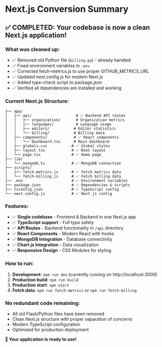 # Next.js Conversion Summary

## ✅ COMPLETED: Your codebase is now a clean Next.js application!

### What was cleaned up:
- ✅ Removed old Python file (`billing.py`) - already handled
- ✅ Fixed environment variables in `.env`
- ✅ Corrected fetch-metrics.js to use proper GITHUB_METRICS_URL
- ✅ Updated next.config.js for modern Next.js
- ✅ Added type-check script to package.json
- ✅ Verified all dependencies are installed and working

### Current Next.js Structure:
```
├── app/
│   ├── api/                    # ✅ Backend API routes
│   │   ├── organization/       # Organization metrics
│   │   ├── languages/          # Language usage  
│   │   ├── editors/           # Editor statistics
│   │   └── billing/           # Billing data
│   ├── components/            # ✅ React components
│   │   └── Dashboard.tsx      # Main dashboard
│   ├── globals.css           # ✅ Global styles
│   ├── layout.tsx            # ✅ Root layout
│   └── page.tsx              # ✅ Home page
├── lib/
│   └── mongodb.ts            # ✅ MongoDB connection
├── scripts/
│   ├── fetch-metrics.js      # ✅ Fetch metrics data
│   └── fetch-billing.js      # ✅ Fetch billing data
├── .env                      # ✅ Environment variables
├── package.json              # ✅ Dependencies & scripts
├── tsconfig.json             # ✅ TypeScript config
└── next.config.js            # ✅ Next.js config
```

### Features:
- ✅ **Single codebase** - Frontend & Backend in one Next.js app
- ✅ **TypeScript support** - Full type safety
- ✅ **API Routes** - Backend functionality in `/api` directory
- ✅ **React Components** - Modern React with hooks
- ✅ **MongoDB Integration** - Database connectivity
- ✅ **Chart.js Integration** - Data visualization
- ✅ **Responsive Design** - CSS Modules for styling

### How to run:
1. **Development**: `npm run dev` (currently running on http://localhost:3000)
2. **Production build**: `npm run build`
3. **Production start**: `npm start`
4. **Fetch data**: `npm run fetch-metrics` or `npm run fetch-billing`

### No redundant code remaining:
- All old Flask/Python files have been removed
- Clean Next.js structure with proper separation of concerns
- Modern TypeScript configuration
- Optimized for production deployment

**🎉 Your application is ready to use!**
